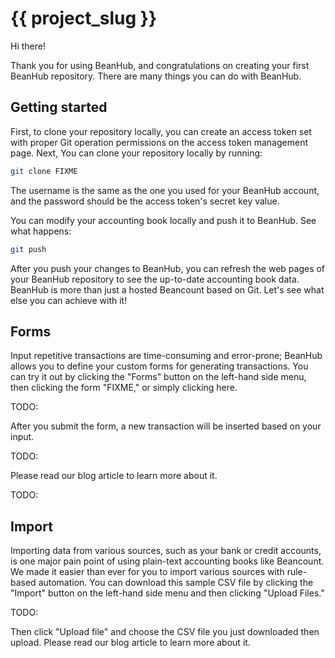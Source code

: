# {{ project_slug }}

Hi there!

Thank you for using BeanHub, and congratulations on creating your first BeanHub repository.
There are many things you can do with BeanHub.

## Getting started

First, to clone your repository locally, you can create an access token set with proper Git operation permissions on the access token management page.
Next, You can clone your repository locally by running:

```bash
git clone FIXME
```

The username is the same as the one you used for your BeanHub account, and the password should be the access token's secret key value.

You can modify your accounting book locally and push it to BeanHub. See what happens:

```bash
git push
```

After you push your changes to BeanHub, you can refresh the web pages of your BeanHub repository to see the up-to-date accounting book data. BeanHub is more than just a hosted Beancount based on Git. Let's see what else you can achieve with it!

## Forms

Input repetitive transactions are time-consuming and error-prone; BeanHub allows you to define your custom forms for generating transactions.
You can try it out by clicking the "Forms" button on the left-hand side menu, then clicking the form "FIXME," or simply clicking here.

TODO:

After you submit the form, a new transaction will be inserted based on your input.

TODO:

Please read our blog article to learn more about it.

TODO:

## Import

Importing data from various sources, such as your bank or credit accounts, is one major pain point of using plain-text accounting books like Beancount.
We made it easier than ever for you to import various sources with rule-based automation.
You can download this sample CSV file by clicking the "Import" button on the left-hand side menu and then clicking "Upload Files."

TODO:

Then click "Upload file" and choose the CSV file you just downloaded then upload.
Please read our blog article to learn more about it.